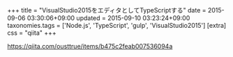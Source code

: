 +++
title = "VisualStudio2015をエディタとしてTypeScriptする"
date = 2015-09-06 03:30:06+09:00
updated = 2015-09-10 03:23:24+09:00
taxonomies.tags = ['Node.js', 'TypeScript', 'gulp', 'VisualStudio2015']
[extra]
css = "qiita"
+++

<https://qiita.com/ousttrue/items/b475c2feab007536094a>

